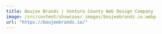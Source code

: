 ```yaml
---
title: Boujee Brands | Ventura County Web Design Company
image: /src/content/showcase/_images/boujeebrands.io.webp
url: "https://boujeebrands.io/"
---
```

